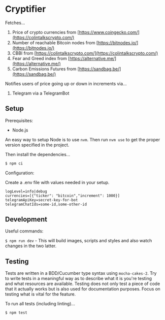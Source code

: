 # Cryptifier

Fetches...

1. Price of crypto currencies from [https://www.coingecko.com/](https://colintalkscrypto.com/)
2. Number of reachable Bitcoin nodes from [https://bitnodes.io/](https://bitnodes.io/)
3. CBBI from [https://colintalkscrypto.com/](https://colintalkscrypto.com/)
3. Fear and Greed index from [https://alternative.me/](https://alternative.me/)
4. Carbon Emissions Futures from [https://sandbag.be/](https://sandbag.be/)

Notifies users of price going up or down in increments via...

1. Telegram via a TelegramBot

## Setup

Prerequisites:

- Node.js

An easy way to setup Node is to use `nvm`. Then run `nvm use` to get the proper version specified in the project.

Then install the dependencies...

```bash
$ npm ci
```

Configuration:

Create a .env file with values needed in your setup.

```
logLevel=info|debug
currencies=[{"ticker": "bitcoin","increment": 1000}]
telegramApiKey=secret-key-for-bot
telegramChatIds=some-id,some-other-id
```

## Development

Useful commands:

`$ npm run dev` - This will build images, scripts and styles and also watch changes in the two latter.

## Testing

Tests are written in a BDD/Cucumber type syntax using `mocha-cakes-2`. Try to write tests in a meaningful way as to 
describe what it is you're testing and what resources are available. Testing does not only test a piece of code that it 
actually works but is also used for documentation purposes. Focus on testing what is vital for the feature.

To run all tests (including linting)...

```bash
$ npm test
```
